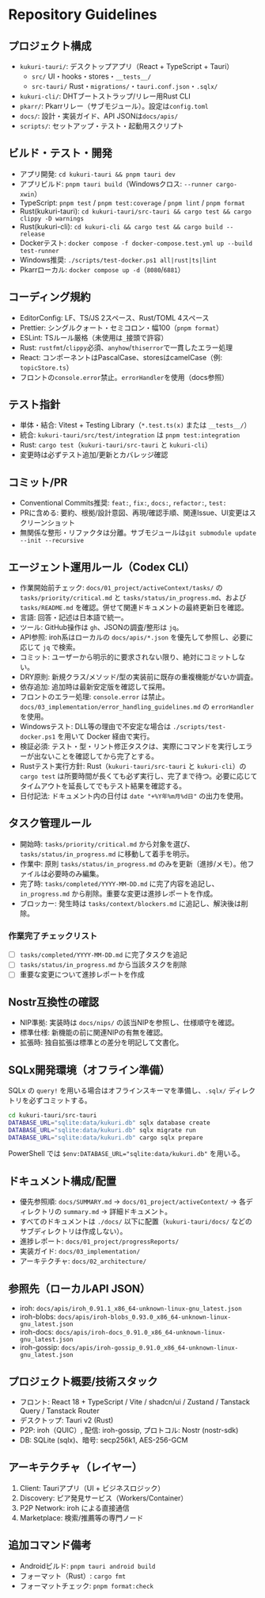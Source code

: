 # Repository Guidelines

## プロジェクト構成
- `kukuri-tauri/`: デスクトップアプリ（React + TypeScript + Tauri）
  - `src/` UI・hooks・stores・`__tests__/`
  - `src-tauri/` Rust・`migrations/`・`tauri.conf.json`・`.sqlx/`
- `kukuri-cli/`: DHTブートストラップ/リレー用Rust CLI
- `pkarr/`: Pkarrリレー（サブモジュール）。設定は`config.toml`
- `docs/`: 設計・実装ガイド、API JSONは`docs/apis/`
- `scripts/`: セットアップ・テスト・起動用スクリプト

## ビルド・テスト・開発
- アプリ開発: `cd kukuri-tauri && pnpm tauri dev`
- アプリビルド: `pnpm tauri build`（Windowsクロス: `--runner cargo-xwin`）
- TypeScript: `pnpm test` / `pnpm test:coverage` / `pnpm lint` / `pnpm format`
- Rust(kukuri-tauri): `cd kukuri-tauri/src-tauri && cargo test && cargo clippy -D warnings`
- Rust(kukuri-cli): `cd kukuri-cli && cargo test && cargo build --release`
- Dockerテスト: `docker compose -f docker-compose.test.yml up --build test-runner`
- Windows推奨: `./scripts/test-docker.ps1 all|rust|ts|lint`
- Pkarrローカル: `docker compose up -d`（`8080`/`6881`）

## コーディング規約
- EditorConfig: LF、TS/JS 2スペース、Rust/TOML 4スペース
- Prettier: シングルクォート・セミコロン・幅100（`pnpm format`）
- ESLint: TSルール厳格（未使用は`_`接頭で許容）
- Rust: `rustfmt`/`clippy`必須、`anyhow`/`thiserror`で一貫したエラー処理
- React: コンポーネントはPascalCase、storesはcamelCase（例: `topicStore.ts`）
- フロントの`console.error`禁止。`errorHandler`を使用（docs参照）

## テスト指針
- 単体・結合: Vitest + Testing Library（`*.test.ts(x)` または `__tests__/`）
- 統合: `kukuri-tauri/src/test/integration` は `pnpm test:integration`
- Rust: `cargo test`（`kukuri-tauri/src-tauri` と `kukuri-cli`）
- 変更時は必ずテスト追加/更新とカバレッジ確認

## コミット/PR
- Conventional Commits推奨: `feat:`, `fix:`, `docs:`, `refactor:`, `test:`
- PRに含める: 要約、根拠/設計意図、再現/確認手順、関連Issue、UI変更はスクリーンショット
- 無関係な整形・リファクタは分離。サブモジュールは`git submodule update --init --recursive`

## エージェント運用ルール（Codex CLI）
- 作業開始前チェック: `docs/01_project/activeContext/tasks/` の `tasks/priority/critical.md` と `tasks/status/in_progress.md`、および `tasks/README.md` を確認。併せて関連ドキュメントの最終更新日を確認。
- 言語: 回答・記述は日本語で統一。
- ツール: GitHub操作は `gh`、JSONの調査/整形は `jq`。
- API参照: iroh系はローカルの `docs/apis/*.json` を優先して参照し、必要に応じて `jq` で検索。
- コミット: ユーザーから明示的に要求されない限り、絶対にコミットしない。
- DRY原則: 新規クラス/メソッド/型の実装前に既存の重複機能がないか調査。
- 依存追加: 追加時は最新安定版を確認して採用。
- フロントのエラー処理: `console.error` は禁止。`docs/03_implementation/error_handling_guidelines.md` の `errorHandler` を使用。
- Windowsテスト: DLL等の理由で不安定な場合は `./scripts/test-docker.ps1` を用いて Docker 経由で実行。
- 検証必須: テスト・型・リント修正タスクは、実際にコマンドを実行しエラーが出ないことを確認してから完了とする。
- Rustテスト実行方針: Rust（`kukuri-tauri/src-tauri` と `kukuri-cli`）の `cargo test` は所要時間が長くても必ず実行し、完了まで待つ。必要に応じてタイムアウトを延長してでもテスト結果を確認する。
- 日付記法: ドキュメント内の日付は `date "+%Y年%m月%d日"` の出力を使用。

## タスク管理ルール
- 開始時: `tasks/priority/critical.md` から対象を選び、`tasks/status/in_progress.md` に移動して着手を明示。
- 作業中: 原則 `tasks/status/in_progress.md` のみを更新（進捗/メモ）。他ファイルは必要時のみ編集。
- 完了時: `tasks/completed/YYYY-MM-DD.md` に完了内容を追記し、`in_progress.md` から削除。重要な変更は進捗レポートを作成。
- ブロッカー: 発生時は `tasks/context/blockers.md` に追記し、解決後は削除。

### 作業完了チェックリスト
- [ ] `tasks/completed/YYYY-MM-DD.md` に完了タスクを追記
- [ ] `tasks/status/in_progress.md` から当該タスクを削除
- [ ] 重要な変更について進捗レポートを作成

## Nostr互換性の確認
- NIP準拠: 実装時は `docs/nips/` の該当NIPを参照し、仕様順守を確認。
- 標準仕様: 新機能の前に関連NIPの有無を確認。
- 拡張時: 独自拡張は標準との差分を明記して文書化。

## SQLx開発環境（オフライン準備）
SQLx の `query!` を用いる場合はオフラインスキーマを準備し、`.sqlx/` ディレクトリを必ずコミットする。

```bash
cd kukuri-tauri/src-tauri
DATABASE_URL="sqlite:data/kukuri.db" sqlx database create
DATABASE_URL="sqlite:data/kukuri.db" sqlx migrate run
DATABASE_URL="sqlite:data/kukuri.db" cargo sqlx prepare
```

PowerShell では `$env:DATABASE_URL="sqlite:data/kukuri.db"` を用いる。

## ドキュメント構成/配置
- 優先参照順: `docs/SUMMARY.md` → `docs/01_project/activeContext/` → 各ディレクトリの `summary.md` → 詳細ドキュメント。
- すべてのドキュメントは `./docs/` 以下に配置（`kukuri-tauri/docs/` などのサブディレクトリは作成しない）。
- 進捗レポート: `docs/01_project/progressReports/`
- 実装ガイド: `docs/03_implementation/`
- アーキテクチャ: `docs/02_architecture/`

## 参照先（ローカルAPI JSON）
- iroh: `docs/apis/iroh_0.91.1_x86_64-unknown-linux-gnu_latest.json`
- iroh-blobs: `docs/apis/iroh-blobs_0.93.0_x86_64-unknown-linux-gnu_latest.json`
- iroh-docs: `docs/apis/iroh-docs_0.91.0_x86_64-unknown-linux-gnu_latest.json`
- iroh-gossip: `docs/apis/iroh-gossip_0.91.0_x86_64-unknown-linux-gnu_latest.json`

## プロジェクト概要/技術スタック
- フロント: React 18 + TypeScript / Vite / shadcn/ui / Zustand / Tanstack Query / Tanstack Router
- デスクトップ: Tauri v2 (Rust)
- P2P: iroh（QUIC）, 配信: iroh-gossip, プロトコル: Nostr (nostr-sdk)
- DB: SQLite (sqlx)、暗号: secp256k1, AES-256-GCM

## アーキテクチャ（レイヤー）
1. Client: Tauriアプリ（UI + ビジネスロジック）
2. Discovery: ピア発見サービス（Workers/Container）
3. P2P Network: iroh による直接通信
4. Marketplace: 検索/推薦等の専門ノード

## 追加コマンド備考
- Androidビルド: `pnpm tauri android build`
- フォーマット（Rust）: `cargo fmt`
- フォーマットチェック: `pnpm format:check`
